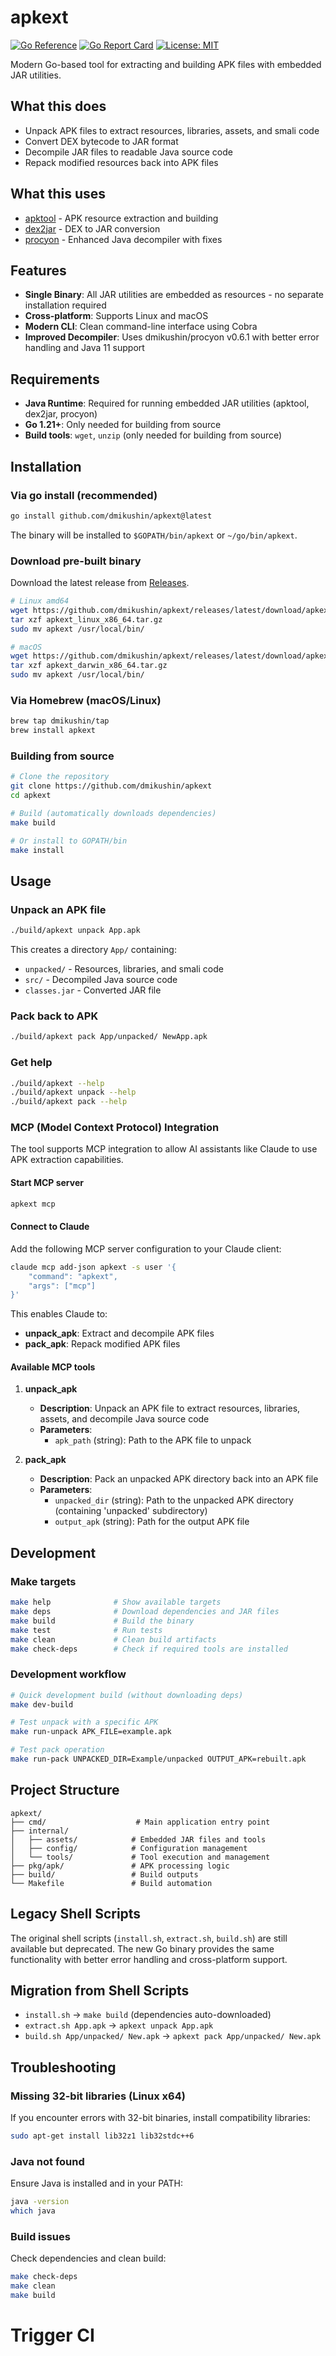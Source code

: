 # apkext

[![Go Reference](https://pkg.go.dev/badge/github.com/dmikushin/apkext.svg)](https://pkg.go.dev/github.com/dmikushin/apkext)
[![Go Report Card](https://goreportcard.com/badge/github.com/dmikushin/apkext)](https://goreportcard.com/report/github.com/dmikushin/apkext)
[![License: MIT](https://img.shields.io/badge/License-MIT-yellow.svg)](https://opensource.org/licenses/MIT)

Modern Go-based tool for extracting and building APK files with embedded JAR utilities.

## What this does

- Unpack APK files to extract resources, libraries, assets, and smali code
- Convert DEX bytecode to JAR format
- Decompile JAR files to readable Java source code
- Repack modified resources back into APK files

## What this uses

- [apktool](http://ibotpeaches.github.io/Apktool/) - APK resource extraction and building
- [dex2jar](https://github.com/pxb1988/dex2jar) - DEX to JAR conversion
- [procyon](https://github.com/dmikushin/procyon) - Enhanced Java decompiler with fixes

## Features

- **Single Binary**: All JAR utilities are embedded as resources - no separate installation required
- **Cross-platform**: Supports Linux and macOS
- **Modern CLI**: Clean command-line interface using Cobra
- **Improved Decompiler**: Uses dmikushin/procyon v0.6.1 with better error handling and Java 11 support

## Requirements

- **Java Runtime**: Required for running embedded JAR utilities (apktool, dex2jar, procyon)
- **Go 1.21+**: Only needed for building from source
- **Build tools**: `wget`, `unzip` (only needed for building from source)

## Installation

### Via go install (recommended)

```bash
go install github.com/dmikushin/apkext@latest
```

The binary will be installed to `$GOPATH/bin/apkext` or `~/go/bin/apkext`.

### Download pre-built binary

Download the latest release from [Releases](https://github.com/dmikushin/apkext/releases).

```bash
# Linux amd64
wget https://github.com/dmikushin/apkext/releases/latest/download/apkext_linux_x86_64.tar.gz
tar xzf apkext_linux_x86_64.tar.gz
sudo mv apkext /usr/local/bin/

# macOS
wget https://github.com/dmikushin/apkext/releases/latest/download/apkext_darwin_x86_64.tar.gz
tar xzf apkext_darwin_x86_64.tar.gz
sudo mv apkext /usr/local/bin/
```

### Via Homebrew (macOS/Linux)

```bash
brew tap dmikushin/tap
brew install apkext
```

### Building from source

```bash
# Clone the repository
git clone https://github.com/dmikushin/apkext
cd apkext

# Build (automatically downloads dependencies)
make build

# Or install to GOPATH/bin
make install
```

## Usage

### Unpack an APK file

```bash
./build/apkext unpack App.apk
```

This creates a directory `App/` containing:
- `unpacked/` - Resources, libraries, and smali code
- `src/` - Decompiled Java source code
- `classes.jar` - Converted JAR file

### Pack back to APK

```bash
./build/apkext pack App/unpacked/ NewApp.apk
```

### Get help

```bash
./build/apkext --help
./build/apkext unpack --help
./build/apkext pack --help
```

### MCP (Model Context Protocol) Integration

The tool supports MCP integration to allow AI assistants like Claude to use APK extraction capabilities.

#### Start MCP server

```bash
apkext mcp
```

#### Connect to Claude

Add the following MCP server configuration to your Claude client:

```bash
claude mcp add-json apkext -s user '{
    "command": "apkext",
    "args": ["mcp"]
}'
```

This enables Claude to:
- **unpack_apk**: Extract and decompile APK files
- **pack_apk**: Repack modified APK files

#### Available MCP tools

1. **unpack_apk**
   - **Description**: Unpack an APK file to extract resources, libraries, assets, and decompile Java source code
   - **Parameters**:
     - `apk_path` (string): Path to the APK file to unpack

2. **pack_apk**
   - **Description**: Pack an unpacked APK directory back into an APK file
   - **Parameters**:
     - `unpacked_dir` (string): Path to the unpacked APK directory (containing 'unpacked' subdirectory)
     - `output_apk` (string): Path for the output APK file

## Development

### Make targets

```bash
make help              # Show available targets
make deps              # Download dependencies and JAR files
make build             # Build the binary
make test              # Run tests
make clean             # Clean build artifacts
make check-deps        # Check if required tools are installed
```

### Development workflow

```bash
# Quick development build (without downloading deps)
make dev-build

# Test unpack with a specific APK
make run-unpack APK_FILE=example.apk

# Test pack operation
make run-pack UNPACKED_DIR=Example/unpacked OUTPUT_APK=rebuilt.apk
```

## Project Structure

```
apkext/
├── cmd/                    # Main application entry point
├── internal/
│   ├── assets/            # Embedded JAR files and tools
│   ├── config/            # Configuration management
│   └── tools/             # Tool execution and management
├── pkg/apk/               # APK processing logic
├── build/                 # Build outputs
└── Makefile               # Build automation
```

## Legacy Shell Scripts

The original shell scripts (`install.sh`, `extract.sh`, `build.sh`) are still available but deprecated. The new Go binary provides the same functionality with better error handling and cross-platform support.

## Migration from Shell Scripts

- `install.sh` → `make build` (dependencies auto-downloaded)
- `extract.sh App.apk` → `apkext unpack App.apk`
- `build.sh App/unpacked/ New.apk` → `apkext pack App/unpacked/ New.apk`

## Troubleshooting

### Missing 32-bit libraries (Linux x64)

If you encounter errors with 32-bit binaries, install compatibility libraries:

```bash
sudo apt-get install lib32z1 lib32stdc++6
```

### Java not found

Ensure Java is installed and in your PATH:

```bash
java -version
which java
```

### Build issues

Check dependencies and clean build:

```bash
make check-deps
make clean
make build
```
# Trigger CI
